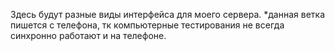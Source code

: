 Здесь будут разные виды интерфейса для моего сервера.
*данная ветка пишется с телефона, тк компьютерные тестирования не всегда синхронно работают и на телефоне.
